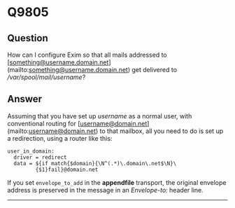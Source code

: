 Q9805
=====

Question
--------

How can I configure Exim so that all mails addressed to
[[something@username.domain.net](mailto:something@username.domain.net)](mailto:something@username.domain.net)
get delivered to */var/spool/mail/username*?

Answer
------

Assuming that you have set up *username* as a normal user, with
conventional routing for
[[username@domain.net](mailto:username@domain.net)](mailto:username@domain.net)
to that mailbox, all you need to do is set up a redirection, using a
router like this:

    user_in_domain:
      driver = redirect
      data = ${if match{$domain}{\N^(.*)\.domain\.net$\N}\
             {$1}fail}@domain.net

If you set `envelope_to_add` in the **appendfile** transport, the original
envelope address is preserved in the message in an *Envelope-to:* header
line.

* * * * *
